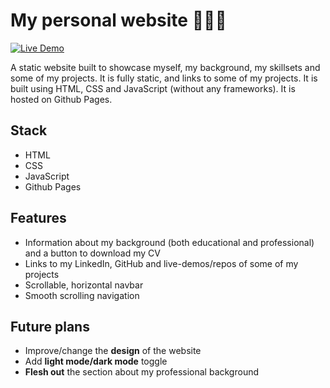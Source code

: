 # My personal website 🧍‍♂️👋

[![Live Demo](https://img.shields.io/badge/Demo-Live-green?style=for-the-badge)](https://jens-vadim-heim.github.io/personal-website/)

A static website built to showcase myself, my background, my skillsets and some of my projects. It is fully static, and links to some of my projects. It is built using HTML, CSS and JavaScript (without any frameworks). It is hosted on Github Pages.

## Stack

- HTML
- CSS
- JavaScript
- Github Pages

## Features

- Information about my background (both educational and professional) and a button to download my CV
- Links to my LinkedIn, GitHub and live-demos/repos of some of my projects
- Scrollable, horizontal navbar
- Smooth scrolling navigation

## Future plans

- Improve/change the **design** of the website
- Add **light mode/dark mode** toggle
- **Flesh out** the section about my professional background
